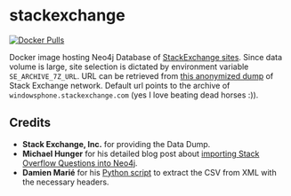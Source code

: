 # stackexchange
[![Docker Pulls](https://img.shields.io/docker/pulls/syedhassaanahmed/neo4j-stackexchange.svg)](https://hub.docker.com/r/syedhassaanahmed/neo4j-stackexchange/)

Docker image hosting Neo4j Database of [StackExchange sites](https://stackexchange.com/sites). Since data volume is large, site selection is dictated by environment variable `SE_ARCHIVE_7Z_URL`. URL can be retrieved from [this anonymized dump](https://archive.org/details/stackexchange) of Stack Exchange network. Default url points to the archive of `windowsphone.stackexchange.com` (yes I love beating dead horses :)).

## Credits
- **Stack Exchange, Inc.** for providing the Data Dump.
- **Michael Hunger** for his detailed blog post about [importing Stack Overflow Questions into Neo4j](https://neo4j.com/blog/import-10m-stack-overflow-questions/).
- **Damien Marié** for his [Python script](https://github.com/mdamien/stackoverflow-neo4j) to extract the CSV from XML with the necessary headers.